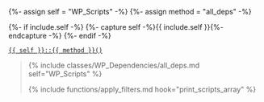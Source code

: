 {%- assign self = "WP_Scripts" -%}
{%- assign method = "all_deps" -%}

{%- if include.self -%}
  {%- capture self -%}{{ include.self }}{%- endcapture -%}
{%- endif -%}

<p><code><a href="https://developer.wordpress.org/reference/classes/{{ self | downcase }}/{{ method | downcase }}/">{{ self }}::{{ method }}()</a></code></p>


<blockquote>

{% include classes/WP_Dependencies/all_deps.md self="WP_Scripts" %}

{% include functions/apply_filters.md hook="print_scripts_array" %}

</blockquote>
